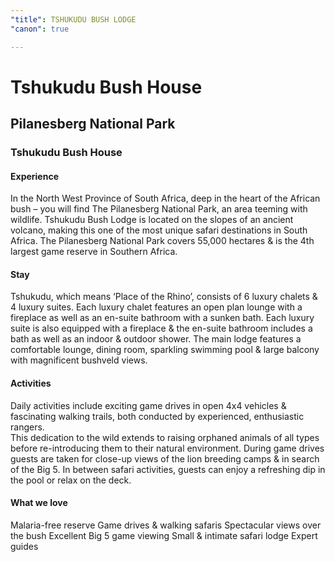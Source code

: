 ```yaml
---
"title": TSHUKUDU BUSH LODGE
"canon": true

---
```


# Tshukudu Bush House
## Pilanesberg National Park
### Tshukudu Bush House

#### Experience
In the North West Province of South Africa, deep in the heart of the African bush – you will find The Pilanesberg National Park, an area teeming with wildlife.
Tshukudu Bush Lodge is located on the slopes of an ancient volcano, making this one of the most unique safari destinations in South Africa.
The Pilanesberg National Park covers 55,000 hectares &amp; is the 4th largest game reserve in Southern Africa.

#### Stay
Tshukudu, which means ‘Place of the Rhino’, consists of 6 luxury chalets &amp; 4 luxury suites.
Each luxury chalet features an open plan lounge with a fireplace as well as an en-suite bathroom with a sunken bath. 
Each luxury suite is also equipped with a fireplace &amp; the en-suite bathroom includes a bath as well as an indoor &amp; outdoor shower.
The main lodge features a comfortable lounge, dining room, sparkling swimming pool &amp; large balcony with magnificent bushveld views.

#### Activities
Daily activities include exciting game drives in open 4x4 vehicles &amp; fascinating walking trails, both conducted by experienced, enthusiastic rangers.   
This dedication to the wild extends to raising orphaned animals of all types before re-introducing them to their natural environment.
During game drives guests are taken for close-up views of the lion breeding camps &amp; in search of the Big 5.  In between safari activities, guests can enjoy a refreshing dip in the pool or relax on the deck.


#### What we love
Malaria-free reserve
Game drives &amp; walking safaris
Spectacular views over the bush
Excellent Big 5 game viewing
Small &amp; intimate safari lodge
Expert guides